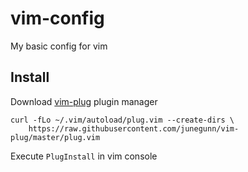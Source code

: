 # vim-config
My basic config for vim

## Install

Download [vim-plug](https://github.com/junegunn/vim-plug) plugin manager

```
curl -fLo ~/.vim/autoload/plug.vim --create-dirs \
    https://raw.githubusercontent.com/junegunn/vim-plug/master/plug.vim
```


Execute
``` PlugInstall ``` in vim console

